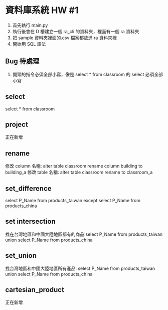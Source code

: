 # 資料庫系統 HW #1

1. 首先執行 main.py
2. 執行後會在 D 槽建立一個 ra_cli 的資料夾，裡面有一個 ra 資料夾
3. 把 sample 資料夾裡面的.csv 檔案都放進 ra 資料夾裡
4. 開始用 SQL 語法

## Bug 待處理

1. 開頭的指令必須全部小寫，像是 select \* from classroom 的 select 必須全部小寫

## select

select \* from classroom

## project

正在新增

## rename

修改 column 名稱: alter table classroom rename column building to building_a
修改 table 名稱: alter table classroom rename to classroom_a

## set_difference

select P_Name from products_taiwan except select P_Name from products_china

## set intersection

找在台灣地區和中國大陸地區都有的商品:select P_Name from products_taiwan union select P_Name from products_china

## set_union

找台灣地區和中國大陸地區所有產品: select P_Name from products_taiwan union select P_Name from products_china

## cartesian_product

正在新增
